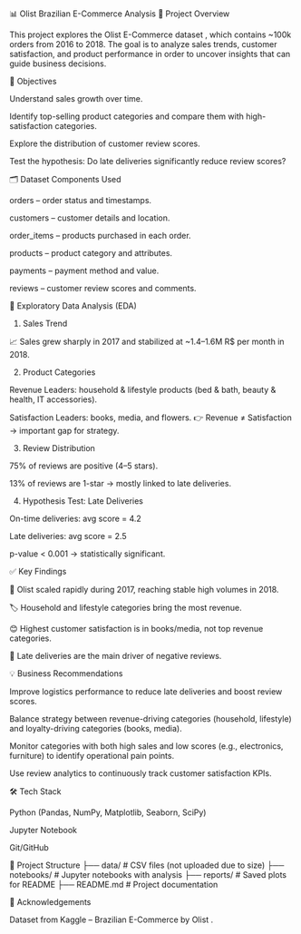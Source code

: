 📊 Olist Brazilian E-Commerce Analysis
📌 Project Overview

This project explores the Olist E-Commerce dataset
, which contains ~100k orders from 2016 to 2018.
The goal is to analyze sales trends, customer satisfaction, and product performance in order to uncover insights that can guide business decisions.

🎯 Objectives

Understand sales growth over time.

Identify top-selling product categories and compare them with high-satisfaction categories.

Explore the distribution of customer review scores.

Test the hypothesis: Do late deliveries significantly reduce review scores?

🗂️ Dataset Components Used

orders – order status and timestamps.

customers – customer details and location.

order_items – products purchased in each order.

products – product category and attributes.

payments – payment method and value.

reviews – customer review scores and comments.

🔎 Exploratory Data Analysis (EDA)
1. Sales Trend

📈 Sales grew sharply in 2017 and stabilized at ~1.4–1.6M R$ per month in 2018.


2. Product Categories

Revenue Leaders: household & lifestyle products (bed & bath, beauty & health, IT accessories).

Satisfaction Leaders: books, media, and flowers.
👉 Revenue ≠ Satisfaction → important gap for strategy.


3. Review Distribution

75% of reviews are positive (4–5 stars).

13% of reviews are 1-star → mostly linked to late deliveries.


4. Hypothesis Test: Late Deliveries

On-time deliveries: avg score = 4.2

Late deliveries: avg score = 2.5

p-value < 0.001 → statistically significant.


✅ Key Findings

🚀 Olist scaled rapidly during 2017, reaching stable high volumes in 2018.

🏷️ Household and lifestyle categories bring the most revenue.

😊 Highest customer satisfaction is in books/media, not top revenue categories.

🚚 Late deliveries are the main driver of negative reviews.

💡 Business Recommendations

Improve logistics performance to reduce late deliveries and boost review scores.

Balance strategy between revenue-driving categories (household, lifestyle) and loyalty-driving categories (books, media).

Monitor categories with both high sales and low scores (e.g., electronics, furniture) to identify operational pain points.

Use review analytics to continuously track customer satisfaction KPIs.

🛠️ Tech Stack

Python (Pandas, NumPy, Matplotlib, Seaborn, SciPy)

Jupyter Notebook

Git/GitHub

📂 Project Structure
├── data/                # CSV files (not uploaded due to size)
├── notebooks/           # Jupyter notebooks with analysis
├── reports/             # Saved plots for README
├── README.md            # Project documentation

🙌 Acknowledgements

Dataset from Kaggle – Brazilian E-Commerce by Olist
.
